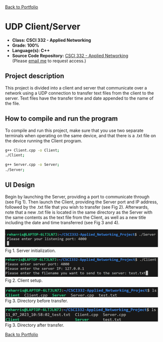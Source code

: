 [Back to Portfolio](./)

UDP Client/Server
===============

-   **Class: CSCI 332 - Applied Networking** 
-   **Grade: 100%** 
-   **Language(s): C++** 
-   **Source Code Repository:** [CSCI 332 - Applied Networking](https://github.com/RicoNoSuave/CSCI332-Applied_Networking_Project)  
    (Please [email me](mailto:Ricardo.E.Harris@gmail.com?subject=GitHub%20Access) to request access.)

## Project description

This project is divided into a client and server that communicate over a network using a UDP connection to transfer text files from the client to the server. Text files have the transfer time and date appended to the name of the file.

## How to compile and run the program

To compile and run this project, make sure that you use two separate terminals when operating on the same device, and that there is a .txt file on the device running the Client program.

```bash
g++ Client.cpp -o Client;
./Client;
```

```bash
g++ Server.cpp -o Server;
./Server;
```

## UI Design

Begin by launching the Server, providing a port to communicate through (see Fig 1). Then launch the Client, providing the Server port and IP address, followed by the .txt file that you wish to transfer (see Fig 2). Afterwards, note that a new .txt file is located in the same directory as the Server with the same contents as the text file from the Client, as well as a new title including the date and time transferred (see Fig 3 and 4).

![screenshot](/images/Networking_UDP/Server.jpg)  
Fig 1. Server initialization.

![screenshot](/images/Networking_UDP/Client.jpg)  
Fig 2. Client setup.

![screenshot](/images/Networking_UDP/Initial.jpg)  
Fig 3. Directory before transfer.

![screenshot](/images/Networking_UDP/New_File.jpg)  
Fig 3. Directory after transfer.

[Back to Portfolio](./)
